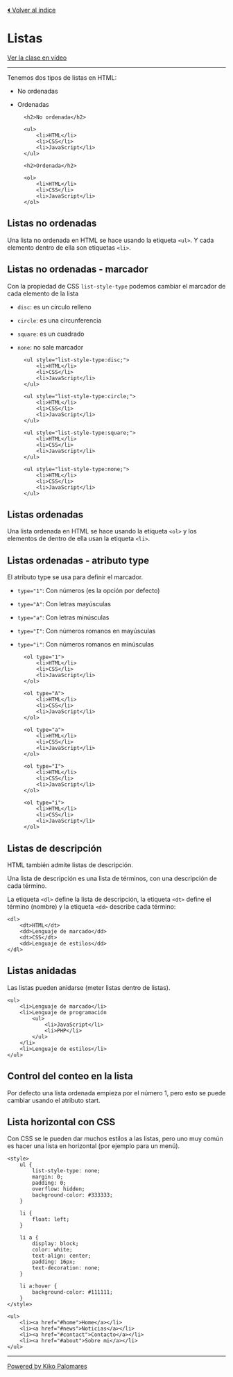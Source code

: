 [⏴ Volver al índice](../../README.md#índice-del-curso)

# Listas

[Ver la clase en vídeo](https://kikopalomares.com/clases/como-crear-listas-ordenadas-y-desordenadas-en-html)

_____

Tenemos dos tipos de listas en HTML:

- No ordenadas
- Ordenadas

        <h2>No ordenada</h2>

        <ul>
            <li>HTML</li>
            <li>CSS</li>
            <li>JavaScript</li>
        </ul>  

        <h2>Ordenada</h2>

        <ol>
            <li>HTML</li>
            <li>CSS</li>
            <li>JavaScript</li>
        </ol>

## Listas no ordenadas

Una lista no ordenada en HTML se hace usando la etiqueta `<ul>`. Y cada elemento dentro de ella son etiquetas `<li>`.

## Listas no ordenadas - marcador

Con la propiedad de CSS `list-style-type` podemos cambiar el marcador de cada elemento de la lista

- `disc`: es un círculo relleno
- `circle`: es una circunferencia
- `square`: es un cuadrado
- `none`: no sale marcador

        <ul style="list-style-type:disc;">
            <li>HTML</li>
            <li>CSS</li>
            <li>JavaScript</li>
        </ul>

        <ul style="list-style-type:circle;">
            <li>HTML</li>
            <li>CSS</li>
            <li>JavaScript</li>
        </ul>

        <ul style="list-style-type:square;">
            <li>HTML</li>
            <li>CSS</li>
            <li>JavaScript</li>
        </ul>

        <ul style="list-style-type:none;">
            <li>HTML</li>
            <li>CSS</li>
            <li>JavaScript</li>
        </ul>

## Listas ordenadas

Una lista ordenada en HTML se hace usando la etiqueta `<ol>` y los elementos de dentro de ella usan la etiqueta `<li>`.

## Listas ordenadas - atributo type

El atributo type se usa para definir el marcador.

- `type="1"`: Con números (es la opción por defecto)
- `type="A"`: Con letras mayúsculas
- `type="a"`: Con letras minúsculas
- `type="I"`: Con números romanos en mayúsculas
- `type="i"`: Con números romanos en minúsculas

        <ol type="1">
            <li>HTML</li>
            <li>CSS</li>
            <li>JavaScript</li>
        </ol>

        <ol type="A">
            <li>HTML</li>
            <li>CSS</li>
            <li>JavaScript</li>
        </ol>

        <ol type="a">
            <li>HTML</li>
            <li>CSS</li>
            <li>JavaScript</li>
        </ol>

        <ol type="I">
            <li>HTML</li>
            <li>CSS</li>
            <li>JavaScript</li>
        </ol>

        <ol type="i">
            <li>HTML</li>
            <li>CSS</li>
            <li>JavaScript</li>
        </ol>

## Listas de descripción

HTML también admite listas de descripción.

Una lista de descripción es una lista de términos, con una descripción de cada término.

La etiqueta `<dl>` define la lista de descripción, la etiqueta `<dt>` define el término (nombre) y la etiqueta `<dd>` describe cada término:

    <dl>
        <dt>HTML</dt>
        <dd>Lenguaje de marcado</dd>
        <dt>CSS</dt>
        <dd>Lenguaje de estilos</dd>
    </dl>

## Listas anidadas

Las listas pueden anidarse (meter listas dentro de listas).

    <ul>
        <li>Lenguaje de marcado</li>
        <li>Lenguaje de programación
            <ul>
                <li>JavaScript</li>
                <li>PHP</li>
            </ul>
        </li>
        <li>Lenguaje de estilos</li>
    </ul>

## Control del conteo en la lista

Por defecto una lista ordenada empieza por el número 1, pero esto se puede cambiar usando el atributo start.

## Lista horizontal con CSS

Con CSS se le pueden dar muchos estilos a las listas, pero uno muy común es hacer una lista en horizontal (por ejemplo para un menú).

    <style>
        ul {
            list-style-type: none;
            margin: 0;
            padding: 0;
            overflow: hidden;
            background-color: #333333;
        }

        li {
            float: left;
        }

        li a {
            display: block;
            color: white;
            text-align: center;
            padding: 16px;
            text-decoration: none;
        }

        li a:hover {
            background-color: #111111;
        }
    </style>

    <ul>
        <li><a href="#home">Home</a></li>
        <li><a href="#news">Noticias</a></li>
        <li><a href="#contact">Contacto</a></li>
        <li><a href="#about">Sobre mi</a></li>
    </ul>

------------
[Powered by Kiko Palomares](https://kikopalomares.com/)